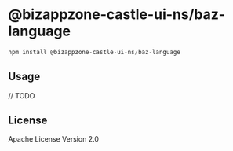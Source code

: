 # @bizappzone-castle-ui-ns/baz-language

```javascript
npm install @bizappzone-castle-ui-ns/baz-language
```

## Usage

// TODO

## License

Apache License Version 2.0
